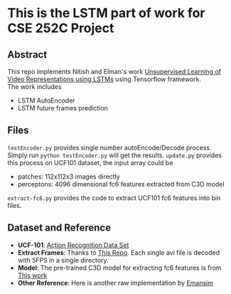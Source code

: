 # This is the LSTM part of work for CSE 252C Project
## Abstract
This repo implements Nitish and Elman's work [Unsupervised Learning of Video Representations using LSTMs](https://arxiv.org/abs/1502.04681) using Tensorflow framework.<br>
The work includes
- LSTM AutoEncoder
- LSTM future frames prediction

## Files
`testEncoder.py` provides single number autoEncode/Decode process. Simply run `python testEncoder.py` will get the results.
`update.py` provides this process on UCF101 dataset, the input array could be 
 -  patches: 112x112x3 images directly
 -  perceptons: 4096 dimensional fc6 features extracted from C3D model
 
`extract-fc6.py` provides the code to extract UCF101 fc6 features into bin files.

## Dataset and Reference
- __UCF-101__: [Action Recognition Data Set](http://crcv.ucf.edu/data/UCF101.php)
- __Extract Frames__: Thanks to [This Repo](https://github.com/hx173149/C3D-tensorflow). Each single avi file is decoded with 5FPS in a single directory.
- __Model__: The pre-trained C3D model for extracting fc6 features is from [This work](https://github.com/wujinjun/C3D-tensorflow-UCF101-extrafc6)
- __Other Reference__: Here is another raw implementation by [Emansim](https://github.com/emansim/unsupervised-videos)

